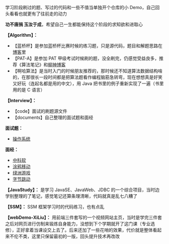 学习阶段刷过的题、写过的代码和一些不值当单独开个仓库的小 Demo，自己回头看看也就更有了往前走的动力

**功不唐捐 玉汝于成**，希望自己一生都能保持这个阶段的求知欲和进取心

**【Algorithm】：**
* 【蓝桥杯】是参加蓝桥杯比赛时候的练习题，只是源代码，题目和解题思路在[博客](https://aidanblog.top)里
* 【PAT-A】是参加 PAT 甲级考试时候刷的题，没全刷完，仍感觉受益良多，推荐《算法笔记》和[柳神博客](https://www.liuchuo.net/)
* 【啊哈算法】是当时入门的时候朋友推荐的，那时候还不知道算法数据结构啥的，在那很长一段时间都是把算法题看作编程脑筋急转弯，现在想想真是好笑又好玩（连起名都是用的中文），用 Java 把书里的例子重新实现了一遍（书里用的是 C 语言）

**【Interview】：**
* 【code】面试的刷题源文件
* 【documents】自己整理的面试题和面经

**面试题：**
* [操作系统](https://github.com/huaxin0304/GoodGoodStudy/blob/master/Interview/documents/%E6%93%8D%E4%BD%9C%E7%B3%BB%E7%BB%9F.md)

**面经：**
* [中科软](https://github.com/huaxin0304/GoodGoodStudy/blob/master/Interview/documents/%E4%B8%AD%E7%A7%91%E8%BD%AF.md)
* [涂鸦移动](https://github.com/huaxin0304/GoodGoodStudy/blob/master/Interview/documents/%E6%B6%82%E9%B8%A6%E7%A7%BB%E5%8A%A8.md)
* [绿洲游戏]()
* [字节跳动](https://github.com/huaxin0304/GoodGoodStudy/blob/master/Interview/documents/%E5%AD%97%E8%8A%82%E8%B7%B3%E5%8A%A8.md)

**【JavaStudy】：** 是学习 JavaSE、JavaWeb、JDBC 的一个综合项目，当时边学别整理的了笔记，感觉笔记还算条理清晰，代码就真是乱七八糟了

**【SSM】：** SSM 框架学习时的代码练习，也有点乱

**【webDemo-XiLiu】：** 用前端三件套写的一个视频网站主页，当时是学完三件套之后对网页进行仿制来锻炼自身能力，没想到下个学期就开了这门课（专业选修），正好拿着当课设交上去了。后来还加了一些花哨的效果，代价就是整体看起来不伦不类，这里只保留最初的一版，回头提升技术再改改

